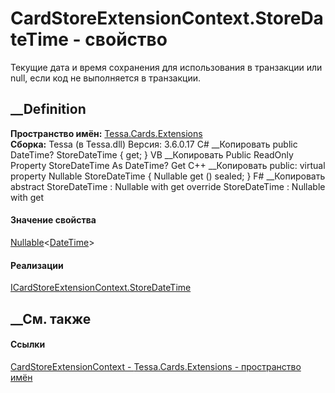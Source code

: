 # CardStoreExtensionContext.StoreDateTime - свойство
Текущие дата и время сохранения для использования в транзакции или null, если
код не выполняется в транзакции.
## __Definition
 **Пространство имён:** [Tessa.Cards.Extensions](N_Tessa_Cards_Extensions.htm)  
 **Сборка:** Tessa (в Tessa.dll) Версия: 3.6.0.17
C# __Копировать
     public DateTime? StoreDateTime { get; }
VB __Копировать
     Public ReadOnly Property StoreDateTime As DateTime?
    	Get
C++ __Копировать
     public:
    virtual property Nullable<DateTime> StoreDateTime {
    	Nullable<DateTime> get () sealed;
    }
F# __Копировать
     abstract StoreDateTime : Nullable<DateTime> with get
    override StoreDateTime : Nullable<DateTime> with get
#### Значение свойства
[Nullable](https://learn.microsoft.com/dotnet/api/system.nullable-1)<[DateTime](https://learn.microsoft.com/dotnet/api/system.datetime)>
#### Реализации
[ICardStoreExtensionContext.StoreDateTime](P_Tessa_Cards_Extensions_ICardStoreExtensionContext_StoreDateTime.htm)  
##  __См. также
#### Ссылки
[CardStoreExtensionContext -
](T_Tessa_Cards_Extensions_CardStoreExtensionContext.htm)
[Tessa.Cards.Extensions - пространство имён](N_Tessa_Cards_Extensions.htm)
